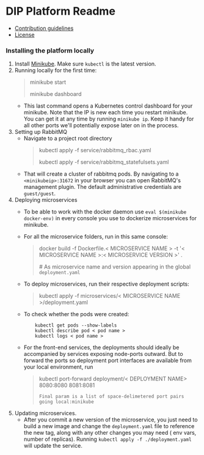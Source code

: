 # DIP Platform Readme

* [Contribution guidelines](CONTRIBUTION.md)
* [License](LICENSE)

### Installing the platform locally

1. Install [Minikube](https://kubernetes.io/docs/tasks/tools/install-minikube/). Make sure `kubectl` 
is the latest version.
2. Running locally for the first time:
    > minikube start  
    >
    > minikube dashboard
    * This last command opens a Kubernetes control dashboard for your minikube. 
    Note that the IP is new each time you restart minikube. You can get it at any time by running `minikube ip`.
    Keep it handy for all other ports we'll potentially expose later on in the process.
3. Setting up RabbitMQ    
    * Navigate to a project root directory
         > kubectl apply -f service/rabbitmq_rbac.yaml
         >
         > kubectl apply -f service/rabbitmq_statefulsets.yaml
    * That will create a cluster of rabbitmq pods. By navigating to a `<minikubeip>:31672` in your browser you can
    open RabbitMQ's management plugin. The default administrative credentials are `guest/guest`.
4. Deploying microservices    
    * To be able to work with the docker daemon use `eval $(minikube docker-env)` in 
    every console you use to dockerize microservices for minikube. 
    * For all the microservice folders, run in this same console:
        > docker build -f Dockerfile.< MICROSERVICE NAME > -t '< MICROSERVICE NAME >:< MICROSERVICE VERSION >' .
        >
        > \# As microservice name and version appearing in the global `deployment.yaml`
    * To deploy microservices, run their respective deployment scripts:
        > kubectl apply -f microservices/< MICROSERVICE NAME >/deployment.yaml
    * To check whether the pods were created:
    
              kubectl get pods --show-labels    
              kubectl describe pod < pod name >
              kubectl logs < pod name >
    * For the front-end services, the deployments should ideally be accompanied by services exposing node-ports outward.
    But to forward the ports so deployment port interfaces are available from your local environment, run
        > kubectl port-forward deployment/< DEPLOYMENT NAME> 8080:8080 8081:8081
        >
        > `Final param is a list of space-delimetered port pairs going local:minikube`
5. Updating microservices. 
    * After you commit a new version of the microservice, you just need to build a new image and change the 
      `deployment.yaml` file to reference the new tag, along with any other changes you may need ( env vars, number of replicas). 
      Running `kubectl apply -f ./deployment.yaml` will update the service. 
